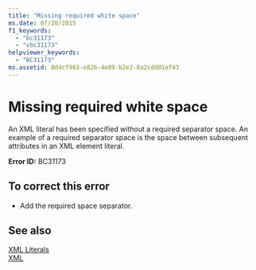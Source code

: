 ```yaml
---
title: "Missing required white space"
ms.date: 07/20/2015
f1_keywords: 
  - "bc31173"
  - "vbc31173"
helpviewer_keywords: 
  - "BC31173"
ms.assetid: 0d4cf983-e826-4e09-b2e2-8a2cdd01ef43
---
```

# Missing required white space
An XML literal has been specified without a required separator space. An example of a required separator space is the space between subsequent attributes in an XML element literal.  
  
 **Error ID:** BC31173  
  
## To correct this error  
  
-   Add the required space separator.  
  
## See also
 [XML Literals](../../visual-basic/language-reference/xml-literals/index.md)  
 [XML](../../visual-basic/programming-guide/language-features/xml/index.md)
